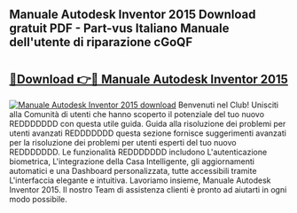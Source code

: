 ## Manuale Autodesk Inventor 2015 Download gratuit PDF - Part-vus Italiano Manuale dell'utente di riparazione cGoQF

# <h2><a href="http://dfgeg10.blite.top/?on=Manuale+Autodesk+Inventor+2015">🔗Download 👉🔴 Manuale Autodesk Inventor 2015</a></h2>

[![Manuale Autodesk Inventor 2015 download](https://i.imgur.com/lujVjoI.png)](http://dfgeg10.blite.top/?on=Manuale+Autodesk+Inventor+2015)
Benvenuti nel Club! Unisciti alla Comunità di utenti che hanno scoperto il potenziale del tuo nuovo REDDDDDDD con questa utile guida. Guida alla risoluzione dei problemi per utenti avanzati REDDDDDDD questa sezione fornisce suggerimenti avanzati per la risoluzione dei problemi per utenti esperti del tuo nuovo REDDDDDDD. Le funzionalità REDDDDDDD includono L'autenticazione biometrica, L'integrazione della Casa Intelligente, gli aggiornamenti automatici e una Dashboard personalizzata, tutte accessibili tramite L'interfaccia elegante e intuitiva. Lavoriamo insieme, Manuale Autodesk Inventor 2015. Il nostro Team di assistenza clienti è pronto ad aiutarti in ogni modo possibile.
